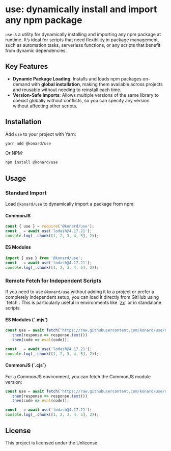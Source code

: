 # use: dynamically install and import any npm package

`use` is a utility for dynamically installing and importing any npm package at runtime. It’s ideal for scripts that need flexibility in package management, such as automation tasks, serverless functions, or any scripts that benefit from dynamic dependencies.

## Key Features

- **Dynamic Package Loading**: Installs and loads npm packages on-demand with **global installation**, making them available across projects and reusable without needing to reinstall each time.
- **Version-Safe Imports**: Allows multiple versions of the same library to coexist globally without conflicts, so you can specify any version without affecting other scripts.

## Installation

Add `use` to your project with Yarn:

```bash
yarn add @konard/use
```

Or NPM:

```bash
npm install @konard/use
```

## Usage

### Standard Import

Load `@konard/use` to dynamically import a package from npm:

#### CommonJS

```javascript
const { use } = require('@konard/use');
const _ = await use('lodash@4.17.21');
console.log(_.chunk([1, 2, 3, 4, 5], 2));
```

#### ES Modules

```javascript
import { use } from '@konard/use';
const _ = await use('lodash@4.17.21');
console.log(_.chunk([1, 2, 3, 4, 5], 2));
```

### Remote Fetch for Independent Scripts

If you need to use `@konard/use` without adding it to a project or prefer a completely independent setup, you can load it directly from GitHub using \`fetch\`. This is particularly useful in environments like \`[zx](https://github.com/google/zx)\` or in standalone scripts.

#### ES Modules (\`.mjs\`)

```javascript
const use = await fetch('https://raw.githubusercontent.com/konard/use/refs/heads/main/src/use.mjs')
  .then(response => response.text())
  .then(code => eval(code));

const _ = await use('lodash@4.17.21');
console.log(_.chunk([1, 2, 3, 4, 5], 2));
```

#### CommonJS (\`.cjs\`)

For a CommonJS environment, you can fetch the CommonJS module version:

```javascript
const use = await fetch('https://raw.githubusercontent.com/konard/use/refs/heads/main/src/use.cjs')
  .then(response => response.text())
  .then(code => eval(code));

const _ = await use('lodash@4.17.21');
console.log(_.chunk([1, 2, 3, 4, 5], 2));
```

## License

This project is licensed under the Unlicense.
